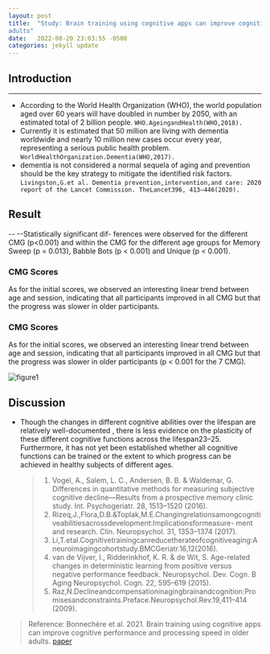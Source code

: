 ```yaml
---
layout: post
title:  "Study: Brain training using cognitive apps can improve cognitive performance and processing speed in older
adults"
date:   2022-08-20 23:03:55 -0500
categories: jekyll update
---
```


## Introduction

---

- According to the World Health Organization (WHO), the world population aged over 60 years will have doubled in number by 2050, with an estimated total of 2 billion people. `WHO.AgeingandHealth(WHO,2018).`
- Currently it is estimated that 50 million are living with dementia worldwide and nearly 10 million new cases occur every year, representing a serious public health problem. `WorldHealthOrganization.Dementia(WHO,2017).`
- dementia is not considered a normal sequela of aging and prevention should be the key strategy to mitigate the identified risk factors. `Livingston,G.et al. Dementia prevention,intervention,and care: 2020 report of the Lancet Commission. TheLancet396, 413–446(2020).`

## Result

--
--Statistically significant dif- ferences were observed for the different CMG (p<0.001) and within the CMG for the different age groups for Memory Sweep (p = 0.013), Babble Bots (p < 0.001) and Unique (p < 0.001).

### CMG Scores

As for the initial scores, we observed an interesting linear trend between age and session, indicating that all participants improved in all CMG but that the progress was slower in older participants.

### CMG Scores

As for the initial scores, we observed an interesting linear trend between age and session, indicating that all participants improved in all CMG but that the progress was slower in older participants (p < 0.001 for the 7 CMG).

![figure1](/devblog/assets/2022-08-20-brain-training-using-cognitive-apps/figure1.png)

## Discussion

- Though the changes in different cognitive abilities over the lifespan are relatively well-documented , there is less evidence on the plasticity of these different cognitive functions across the lifespan23–25. Furthermore, it has not yet been established whether all cognitive functions can be trained or the extent to which progress can be achieved in healthy subjects of different ages.

    > 1. Vogel, A., Salem, L. C., Andersen, B. B. & Waldemar, G. Differences in quantitative methods for measuring subjective cognitive
    decline—Results from a prospective memory clinic study. Int. Psychogeriatr. 28, 1513–1520 (2016).
    > 1. Rizeq,J.,Flora,D.B.&Toplak,M.E.Changingrelationsamongcognitiveabilitiesacrossdevelopment:Implicationsformeasure-
    ment and research. Clin. Neuropsychol. 31, 1353–1374 (2017).
    > 1. Li,T.etal.Cognitivetrainingcanreducetherateofcognitiveaging:Aneuroimagingcohortstudy.BMCGeriatr.16,12(2016).
    > 1. van de Vijver, I., Ridderinkhof, K. R. & de Wit, S. Age-related changes in deterministic learning from positive versus negative performance feedback. Neuropsychol. Dev. Cogn. B Aging Neuropsychol. Cogn. 22, 595–619 (2015).
    > 1. Raz,N.Declineandcompensationinagingbrainandcognition:Promisesandconstraints.Preface.Neuropsychol.Rev.19,411–414 (2009).

> Reference: Bonnechère et al. 2021. Brain training using cognitive apps can improve cognitive performance and processing speed in older adults. [paper](https://www.ncbi.nlm.nih.gov/pmc/articles/PMC8192763/)